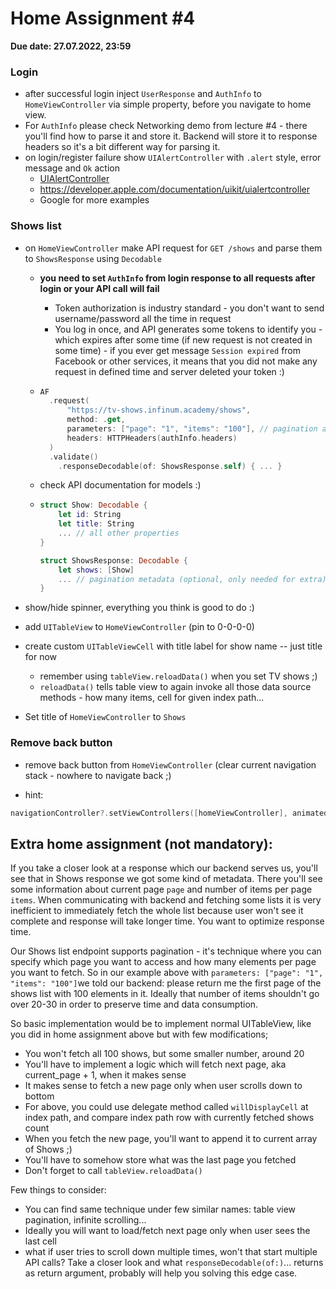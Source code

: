 # Home Assignment #4

**Due date: 27.07.2022, 23:59**

### Login

* after successful login inject `UserResponse` and `AuthInfo` to `HomeViewController` via simple property, before you navigate to home view.
* For `AuthInfo` please check Networking demo from lecture #4 - there you'll find how to parse it and store it. Backend will store it to response headers so it's a bit different way for parsing it.
* on login/register failure show `UIAlertController` with `.alert` style, error message and `Ok` action
  * [UIAlertController](https://nshipster.com/uialertcontroller/)
  * https://developer.apple.com/documentation/uikit/uialertcontroller
  * Google for more examples

### Shows list

* on `HomeViewController` make API request for `GET /shows`  and parse them to `ShowsResponse`  using `Decodable`
  * __you need to set `AuthInfo` from login response to all requests after login or your API call will fail__

    * Token authorization is industry standard - you don't want to send username/password all the time in request
    * You log in once, and API generates some tokens to identify you - which expires after some time (if new request is not created in some time) - if you ever get message `Session expired` from Facebook or other services, it means that you did not make any request in defined time and server deleted your token :)

  * ```swift
    AF
      .request(
          "https://tv-shows.infinum.academy/shows",
          method: .get,
          parameters: ["page": "1", "items": "100"], // pagination arguments
          headers: HTTPHeaders(authInfo.headers)
      )
      .validate()
    	.responseDecodable(of: ShowsResponse.self) { ... }
    ```
    
  * check API documentation for models :)
  
  * ```swift
    struct Show: Decodable {
        let id: String
        let title: String
        ... // all other properties
    }
    
    struct ShowsResponse: Decodable {
        let shows: [Show]
      	... // pagination metadata (optional, only needed for extra)
    }
    ```
* show/hide spinner, everything you think is good to do :)

* add `UITableView` to `HomeViewController` (pin to 0-0-0-0)
* create custom `UITableViewCell` with title label for show name -- just title for now
  * remember using `tableView.reloadData()` when you set TV shows ;)
  * `reloadData()` tells table view to again invoke all those data source methods - how many items, cell for given index path...

* Set title of `HomeViewController` to `Shows` 

### Remove back button

* remove back button from `HomeViewController` (clear current navigation stack - nowhere to navigate back ;)

* hint:
```swift
navigationController?.setViewControllers([homeViewController], animated: true)
```

## Extra home assignment (not mandatory):

If you take a closer look at a response which our backend serves us, you'll see that in Shows response we got some kind of metadata. There you'll see some information about current page `page` and number of items per page `items`. When communicating with backend and fetching some lists it is very inefficient to immediately fetch the whole list because user won't see it complete and response will take longer time. You want to optimize response time.

Our Shows list endpoint supports pagination - it's technique where you can specify which page you want to access and how many elements per page you want to fetch. So in our example above with `parameters: ["page": "1", "items": "100"]`we told our backend: please return me the first page of the shows list with 100 elements in it. Ideally that number of items shouldn't go over 20-30 in order to preserve time and data consumption.

So basic implementation would be to implement normal UITableView, like you did in home assignment above but with few modifications;

* You won't fetch all 100 shows, but some smaller number, around 20
* You'll have to implement a logic which will fetch next page, aka current_page + 1, when it makes sense
* It makes sense to fetch a new page only when user scrolls down to bottom
* For above, you could use delegate method called `willDisplayCell` at index path, and compare index path row with currently fetched shows count
* When you fetch the new page, you'll want to append it to current array of Shows ;)
* You'll have to somehow store what was the last page you fetched
* Don't forget to call `tableView.reloadData()`

Few things to consider:

* You can find same technique under few similar names: table view pagination, infinite scrolling...
* Ideally you will want to load/fetch next page only when user sees the last cell
* what if user tries to scroll down multiple times, won't that start multiple API calls? Take a closer look and what `responseDecodable(of:)`... returns as return argument, probably will help you solving this edge case.



